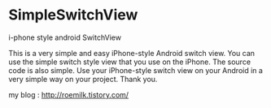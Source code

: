 # SimpleSwitchView
i-phone style android SwitchView

This is a very simple and easy iPhone-style Android switch view.
You can use the simple switch style view that you use on the iPhone.
The source code is also simple.
Use your iPhone-style switch view on your Android in a very simple way on your project.
Thank you.

my blog : http://roemilk.tistory.com/
